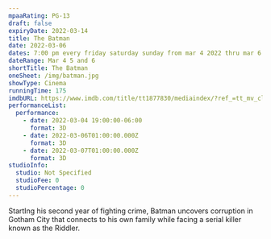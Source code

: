 ```yaml
---
mpaaRating: PG-13
draft: false
expiryDate: 2022-03-14
title: The Batman
date: 2022-03-06
dates: 7:00 pm every friday saturday sunday from mar 4 2022 thru mar 6 2022
dateRange: Mar 4 5 and 6
shortTitle: The Batman
oneSheet: /img/batman.jpg
showType: Cinema
runningTime: 175
imdbURL: https://www.imdb.com/title/tt1877830/mediaindex/?ref_=tt_mv_close
performanceList:
  performance:
    - date: 2022-03-04 19:00:00-06:00
      format: 3D
    - date: 2022-03-06T01:00:00.000Z
      format: 3D
    - date: 2022-03-07T01:00:00.000Z
      format: 3D
studioInfo:
  studio: Not Specified
  studioFee: 0
  studioPercentage: 0
---
```


StartIng his second year of fighting crime, Batman uncovers corruption in Gotham City that connects to his own family while facing a serial killer known as the Riddler.